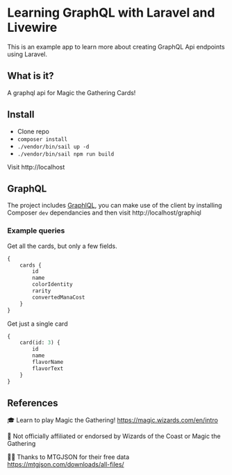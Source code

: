 # Learning GraphQL with Laravel and Livewire

This is an example app to learn more about creating GraphQL Api endpoints using Laravel.

## What is it?

A graphql api for Magic the Gathering Cards!

## Install

-   Clone repo
-   `composer install`
-   `./vendor/bin/sail up -d`
-   `./vendor/bin/sail npm run build`

Visit http://localhost

## GraphQL

The project includes [GraphIQL](https://github.com/mll-lab/laravel-graphiql), you can make use of the client by installing Composer `dev` dependancies and
then visit http://localhost/graphiql

### Example queries

Get all the cards, but only a few fields.

```graphql
{
    cards {
        id
        name
        colorIdentity
        rarity
        convertedManaCost
    }
}
```

Get just a single card

```graphql
{
    card(id: 3) {
        id
        name
        flavorName
        flavorText
    }
}
```

## References

🎓 Learn to play Magic the Gathering! https://magic.wizards.com/en/intro

🙅 Not officially affiliated or endorsed by Wizards of the Coast or Magic the Gathering

🙇‍♂️ Thanks to MTGJSON for their free data https://mtgjson.com/downloads/all-files/
